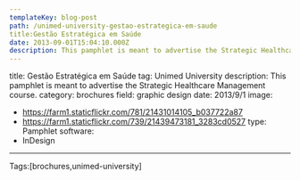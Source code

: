 ```yaml
---
templateKey: blog-post
path: /unimed-university-gestao-estrategica-em-saude
title:Gestão Estratégica em Saúde
date: 2013-09-01T15:04:10.000Z
description: This pamphlet is meant to advertise the Strategic Healthcare Management course.
---
```


title: Gestão Estratégica em Saúde
tag: Unimed University
description: This pamphlet is meant to advertise the Strategic Healthcare Management course.
category: brochures
field: graphic design
date: 2013/9/1
image:
- https://farm1.staticflickr.com/781/21431014105_b037722a87
- https://farm1.staticflickr.com/739/21439473181_3283cd0527
type: Pamphlet
software:
- InDesign
---

Tags:[brochures,unimed-university]